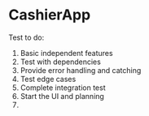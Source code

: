 # CashierApp

Test to do: 
1. Basic independent features
2. Test with dependencies
3. Provide error handling and catching
4. Test edge cases
5. Complete integration test
6. Start the UI and planning
7.  